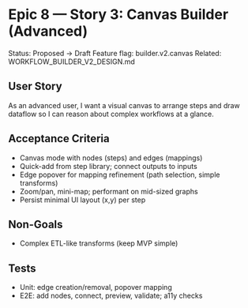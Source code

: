 # Epic 8 — Story 3: Canvas Builder (Advanced)

Status: Proposed → Draft
Feature flag: builder.v2.canvas
Related: WORKFLOW_BUILDER_V2_DESIGN.md

## User Story
As an advanced user, I want a visual canvas to arrange steps and draw dataflow so I can reason about complex workflows at a glance.

## Acceptance Criteria
- Canvas mode with nodes (steps) and edges (mappings)
- Quick-add from step library; connect outputs to inputs
- Edge popover for mapping refinement (path selection, simple transforms)
- Zoom/pan, mini-map; performant on mid-sized graphs
- Persist minimal UI layout (x,y) per step

## Non-Goals
- Complex ETL-like transforms (keep MVP simple)

## Tests
- Unit: edge creation/removal, popover mapping
- E2E: add nodes, connect, preview, validate; a11y checks